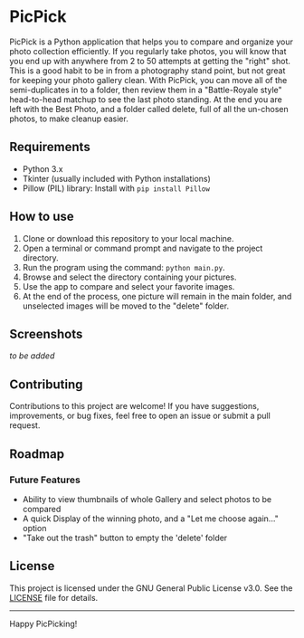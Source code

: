 # PicPick

PicPick is a Python application that helps you to compare and organize your photo collection efficiently.  If you regularly take photos, you will know that you end up with anywhere from 2 to 50 attempts at getting the "right" shot.  This is a good habit to be in from a photography stand point, but not great for keeping your photo gallery clean.  With PicPick, you can move all of the semi-duplicates in to a folder, then review them in a "Battle-Royale style" head-to-head matchup to see the last photo standing.  At the end you are left with the Best Photo, and a folder called delete, full of all the un-chosen photos, to make cleanup easier.

## Requirements

- Python 3.x
- Tkinter (usually included with Python installations)
- Pillow (PIL) library: Install with `pip install Pillow`

## How to use

1. Clone or download this repository to your local machine.
2. Open a terminal or command prompt and navigate to the project directory.
3. Run the program using the command: `python main.py`.
4. Browse and select the directory containing your pictures.
5. Use the app to compare and select your favorite images.
6. At the end of the process, one picture will remain in the main folder, and unselected images will be moved to the "delete" folder.

## Screenshots

_to be added_

## Contributing

Contributions to this project are welcome! If you have suggestions, improvements, or bug fixes, feel free to open an issue or submit a pull request.

## Roadmap

### Future Features

- Ability to view thumbnails of whole Gallery and select photos to be compared
- A quick Display of the winning photo, and a "Let me choose again..." option
- "Take out the trash" button to empty the 'delete' folder

## License

This project is licensed under the GNU General Public License v3.0. See the [LICENSE](LICENSE) file for details.

---

Happy PicPicking!

